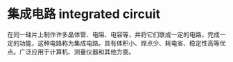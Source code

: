 # 集成电路 integrated circuit
在同一硅片上制作许多晶体管、电阻、电容等，并将它们联成一定的电路，完成一定的功能，这种电路称为集成电路。具有体积小、焊点少、耗电省、稳定性高等优点。广泛应用于计算机、测量仪器和其他方面。

